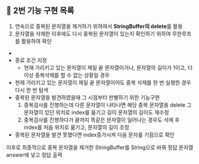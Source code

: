 ## 🚀 2번 기능 구현 목록
1. 연속으로 중복된 문자열을 제거하기 위하여서 **StringBuffer의 delete**를 활용
2. 문자열을 삭제한 이후에도 다시 중복된 문자열이 있는지 확인하기 위하여 무한루프를 활용하여
확인
  - 
  - 종료 조건 지정
     - 현재 가리키고 있는 문자열이 제일 끝 문자열이거나, 문자열의 길이가 1이고, 더이상 중복삭제를 할 수 없는 상황일 경우
  - 현재 가리키고 있는 문자열이 제일 끝 문자열이어도 중복 삭제를 한 번 실행한 경우 다시 한 번 탐색
  - 중복된 문자열을 발견하였을때 그 시점부터 판별하기 위한 기능구현
    1. 중복검사를 진행하는데 다른 문자열이 나타나면 해당 중복 문자열을 delete 그 문자열이 있던 위치로 index를 옮기고 길이 문자열의 길이도 재수정
    2. 중복검사를 진행하다가 끝까지 똑같은 문자열이 일어나는 경우도 삭제 후 index를 처음 위치로 옮기고, 문자열의 길이 조정 
  - 중복된 문자열을 발견 못했다면 index증가시켜 다음 문자를 기점으로 확인


이후로 최종적으로 중복 문자열을 제거한 StringBuffer를 String으로 바꿔 정답 문자열 answer에 넣고 정답 출력
